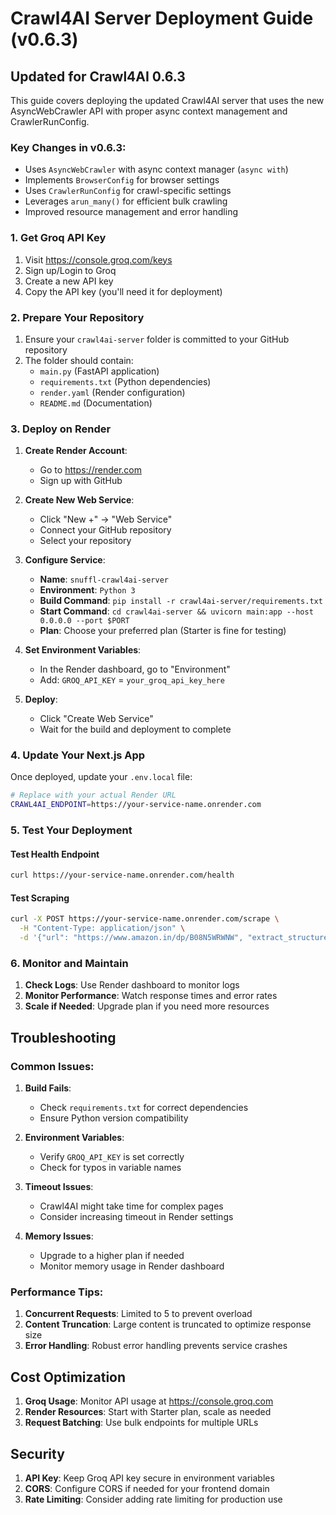 # Crawl4AI Server Deployment Guide (v0.6.3)

## Updated for Crawl4AI 0.6.3

This guide covers deploying the updated Crawl4AI server that uses the new AsyncWebCrawler API with proper async context management and CrawlerRunConfig.

### Key Changes in v0.6.3:
- Uses `AsyncWebCrawler` with async context manager (`async with`)
- Implements `BrowserConfig` for browser settings
- Uses `CrawlerRunConfig` for crawl-specific settings
- Leverages `arun_many()` for efficient bulk crawling
- Improved resource management and error handling

### 1. Get Groq API Key
1. Visit https://console.groq.com/keys
2. Sign up/Login to Groq
3. Create a new API key
4. Copy the API key (you'll need it for deployment)

### 2. Prepare Your Repository
1. Ensure your `crawl4ai-server` folder is committed to your GitHub repository
2. The folder should contain:
   - `main.py` (FastAPI application)
   - `requirements.txt` (Python dependencies)
   - `render.yaml` (Render configuration)
   - `README.md` (Documentation)

### 3. Deploy on Render
1. **Create Render Account**: 
   - Go to https://render.com
   - Sign up with GitHub

2. **Create New Web Service**:
   - Click "New +" → "Web Service"
   - Connect your GitHub repository
   - Select your repository

3. **Configure Service**:
   - **Name**: `snuffl-crawl4ai-server`
   - **Environment**: `Python 3`
   - **Build Command**: `pip install -r crawl4ai-server/requirements.txt`
   - **Start Command**: `cd crawl4ai-server && uvicorn main:app --host 0.0.0.0 --port $PORT`
   - **Plan**: Choose your preferred plan (Starter is fine for testing)

4. **Set Environment Variables**:
   - In the Render dashboard, go to "Environment"
   - Add: `GROQ_API_KEY` = `your_groq_api_key_here`

5. **Deploy**:
   - Click "Create Web Service"
   - Wait for the build and deployment to complete

### 4. Update Your Next.js App
Once deployed, update your `.env.local` file:

```bash
# Replace with your actual Render URL
CRAWL4AI_ENDPOINT=https://your-service-name.onrender.com
```

### 5. Test Your Deployment

#### Test Health Endpoint
```bash
curl https://your-service-name.onrender.com/health
```

#### Test Scraping
```bash
curl -X POST https://your-service-name.onrender.com/scrape \
  -H "Content-Type: application/json" \
  -d '{"url": "https://www.amazon.in/dp/B08N5WRWNW", "extract_structured_data": true}'
```

### 6. Monitor and Maintain

1. **Check Logs**: Use Render dashboard to monitor logs
2. **Monitor Performance**: Watch response times and error rates
3. **Scale if Needed**: Upgrade plan if you need more resources

## Troubleshooting

### Common Issues:

1. **Build Fails**:
   - Check `requirements.txt` for correct dependencies
   - Ensure Python version compatibility

2. **Environment Variables**:
   - Verify `GROQ_API_KEY` is set correctly
   - Check for typos in variable names

3. **Timeout Issues**:
   - Crawl4AI might take time for complex pages
   - Consider increasing timeout in Render settings

4. **Memory Issues**:
   - Upgrade to a higher plan if needed
   - Monitor memory usage in Render dashboard

### Performance Tips:

1. **Concurrent Requests**: Limited to 5 to prevent overload
2. **Content Truncation**: Large content is truncated to optimize response size
3. **Error Handling**: Robust error handling prevents service crashes

## Cost Optimization

1. **Groq Usage**: Monitor API usage at https://console.groq.com
2. **Render Resources**: Start with Starter plan, scale as needed
3. **Request Batching**: Use bulk endpoints for multiple URLs

## Security

1. **API Key**: Keep Groq API key secure in environment variables
2. **CORS**: Configure CORS if needed for your frontend domain
3. **Rate Limiting**: Consider adding rate limiting for production use
